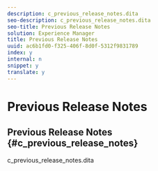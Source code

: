 ```yaml
---
description: c_previous_release_notes.dita
seo-description: c_previous_release_notes.dita
seo-title: Previous Release Notes
solution: Experience Manager
title: Previous Release Notes
uuid: ac6b1fd0-f325-406f-8d0f-5312f9831789
index: y
internal: n
snippet: y
translate: y
---
```


# Previous Release Notes

## Previous Release Notes {#c_previous_release_notes}
><draft-comment author="ind14750" otherprops="merge">
  c_previous_release_notes.dita
</draft-comment>
